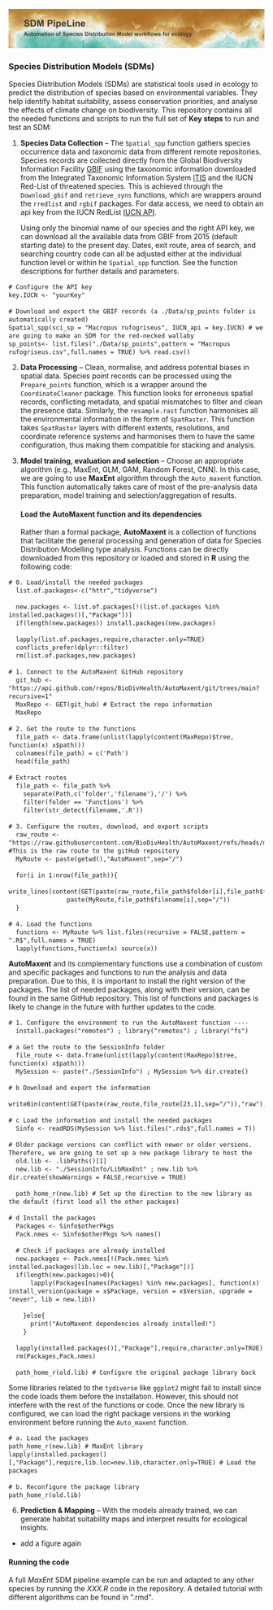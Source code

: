 ![Header](Results/Figures/ReadMeHeader.png)

### Species Distribution Models (SDMs)

Species Distribution Models (SDMs) are statistical tools used in ecology to predict the distribution of species based on environmental variables. They help identify habitat suitability, assess conservation priorities, and analyse the effects of climate change on biodiversity. This repository contains all the needed functions and scripts to run the full set of **Key steps** to run and test an SDM:

1. **Species Data Collection** – The `Spatial_spp` function gathers species occurrence data and taxonomic data from different remote repositories. Species records are collected directly from the Global Biodiversity Information Facility [GBIF](https://www.gbif.org/) using the taxonomic information downloaded from the Integrated Taxonomic Information System [ITIS](https://www.itis.gov/) and the IUCN Red-List of threatened species. This is achieved through the `Download_gbif` and `retrieve_syns` functions, which are wrappers around the `rredlist` and `rgbif` packages. For data access, we need to obtain an api key from the IUCN RedList [IUCN API](https://api.iucnredlist.org/).

   Using only the binomial name of our species and the right API key, we can download all the available data from GBIF from 2015 (default starting date) to the present day. Dates, exit route, area of search, and searching country code can all be adjusted either at the individual function level or within he `Spatial_spp` function. See the function descriptions for further details and parameters.

```{r}
# Configure the API key
key.IUCN <- "yourKey"  

# Download and export the GBIF records (a ./Data/sp_points folder is automatically created)
Spatial_spp(sci_sp = "Macropus rufogriseus", IUCN_api = key.IUCN) # we are going to make an SDM for the red-necked wallaby
sp_points<- list.files("./Data/sp_points",pattern = "Macropus rufogriseus.csv",full.names = TRUE) %>% read.csv()

```
2. **Data Processing** – Clean, normalise, and address potential biases in spatial data. Species point records can be processed using the `Prepare_points` function, which is a wrapper around the `CoordinateCleaner` package. This function looks for erroneous spatial records, conflicting metadata, and spatial mismatches to filter and clean the presence data. Similarly, the `resample.rast` function harmonises all the environmental information in the form of `SpatRaster`. This function takes `SpatRaster` layers with different extents, resolutions, and coordinate reference systems and harmonises them to have the same configuration, thus making them compatible for stacking and analysis. 

3. **Model training, evaluation and selection** – Choose an appropriate algorithm (e.g., MaxEnt, GLM, GAM, Random Forest, CNN). In this case, we are going to use **MaxEnt** algorithm through the `Auto_maxent` function. This function automatically takes care of most of the pre-analysis data preparation, model training and selection/aggregation of results.

   #### Load the AutoMaxent function and its dependencies

   Rather than a formal package, **AutoMaxent** is a collection of functions that facilitate the general processing and generation of data for Species Distribution Modelling type analysis. Functions can be directly downloaded from this repository or loaded and stored in **R** using the following code:

```{r}
# 0. Load/install the needed packages
  list.of.packages<-c("httr","tidyverse")
  
  new.packages <- list.of.packages[!(list.of.packages %in% installed.packages()[,"Package"])]
  if(length(new.packages)) install.packages(new.packages)
  
  lapply(list.of.packages,require,character.only=TRUE)
  conflicts_prefer(dplyr::filter)
  rm(list.of.packages,new.packages)

# 1. Connect to the AutoMaxent GitHub repository
  git_hub <- "https://api.github.com/repos/BioDivHealth/AutoMaxent/git/trees/main?recursive=1"
  MaxRepo <- GET(git_hub) # Extract the repo information
  MaxRepo

# 2. Get the route to the functions
  file_path <- data.frame(unlist(lapply(content(MaxRepo)$tree, function(x) x$path)))
  colnames(file_path) = c('Path')
  head(file_path)

# Extract routes
  file_path <- file_path %>%
    separate(Path,c('folder','filename'),'/') %>%
    filter(folder == 'Functions') %>%
    filter(str_detect(filename,'.R'))

# 3. Configure the routes, download, and export scripts
  raw_route <- "https://raw.githubusercontent.com/BioDivHealth/AutoMaxent/refs/heads/main" #This is the raw route to the gitHub repository
  MyRoute <- paste(getwd(),"AutoMaxent",sep="/")
  
  for(i in 1:nrow(file_path)){
    write_lines(content(GET(paste(raw_route,file_path$folder[i],file_path$filename[I],sep="/"))),
                paste(MyRoute,file_path$filename[i],sep="/"))
  }

# 4. Load the functions
  functions <- MyRoute %>% list.files(recursive = FALSE,pattern = ".R$",full.names = TRUE)
  lapply(functions,function(x) source(x))
```

   **AutoMaxent** and its complementary functions use a combination of custom and specific packages and functions to run the analysis and data preparation. Due to this, it is important to install the right version of the packages. The list of needed packages, along with their version, can be found in the same GitHub repository. This list of functions and packages is likely to change in the future with further updates to the code.

```{r}
# 1. Configure the environment to run the AutoMaxent function ----
  install.packages("remotes") ; library("remotes") ; library("fs")

# a Get the route to the SessionInfo folder
  file_route <- data.frame(unlist(lapply(content(MaxRepo)$tree, function(x) x$path)))
  MySession <- paste("./SessionInfo") ; MySession %>% dir.create()

# b Download and export the information    
  writeBin(content(GET(paste(raw_route,file_route[23,1],sep="/")),"raw"),paste(MySession,"SessionInfo.rds",sep="/"))

# c Load the information and install the needed packages
  Sinfo <- readRDS(MySession %>% list.files(".rds$",full.names = T))

# Older package versions can conflict with newer or older versions. Therefore, we are going to set up a new package library to host the
  old.lib <- .libPaths()[1]
  new.lib <- "./SessionInfo/LibMaxEnt" ; new.lib %>% dir.create(showWarnings = FALSE,recursive = TRUE)  
  
  path_home_r(new.lib) # Set up the direction to the new library as the default (first load all the other packages)
  
# d Install the packages
  Packages <- Sinfo$otherPkgs
  Pack.nmes <- Sinfo$otherPkgs %>% names()

  # Check if packages are already installed
  new.packages <- Pack.nmes[!(Pack.nmes %in% installed.packages(lib.loc = new.lib)[,"Package"])]
  if(length(new.packages)>0){
      lapply(Packages[names(Packages) %in% new.packages], function(x) install_version(package = x$Package, version = x$Version, upgrade = "never", lib = new.lib))
  
    }else{
      print("AutoMaxent dependencies already installed!")  
    }
  
  lapply(installed.packages()[,"Package"],require,character.only=TRUE)
  rm(Packages,Pack.nmes)
 
  path_home_r(old.lib) # Configure the original package library back

```

   Some libraries related to the `tydiverse` like `ggplot2` might fail to install since the code loads them before the installation. However, this should not interfere with the rest of the functions or code. Once the new library is configured, we can load the right package versions in the working environment before running the `Auto_maxent` function. 

```{r}
# a. Load the packages
path_home_r(new.lib) # MaxEnt library
lapply(installed.packages()[,"Package"],require,lib.loc=new.lib,character.only=TRUE) # Load the packages

# b. Reconfigure the package library
path_home_r(old.lib)

```
   
6. **Prediction & Mapping** – With the models already trained, we can generate habitat suitability maps and interpret results for ecological insights.
- add a figure again

#### Running the code
A full *MaxEnt* SDM pipeline example can be run and adapted to any other species by running the *XXX.R* code in the repository. A detailed tutorial with different algorithms can be found in ".rmd".  



